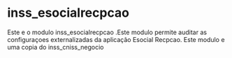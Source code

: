 # inss_esocialrecpcao #

Este e o modulo inss_esocialrecpcao .Este modulo permite auditar as configuraçoes externalizadas da aplicação Esocial Recpcao.
Este modulo e uma copia do inss_cniss_negocio

